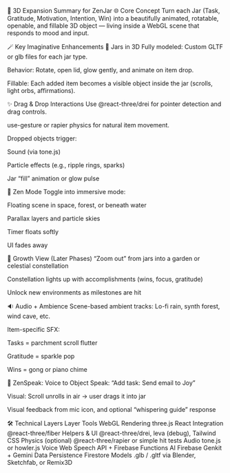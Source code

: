 🧭 3D Expansion Summary for ZenJar
🌐 Core Concept
Turn each Jar (Task, Gratitude, Motivation, Intention, Win) into a beautifully animated, rotatable, openable, and fillable 3D object — living inside a WebGL scene that responds to mood and input.

🪄 Key Imaginative Enhancements
🧱 Jars in 3D
Fully modeled: Custom GLTF or glb files for each jar type.

Behavior: Rotate, open lid, glow gently, and animate on item drop.

Fillable: Each added item becomes a visible object inside the jar (scrolls, light orbs, affirmations).

✨ Drag & Drop Interactions
Use @react-three/drei for pointer detection and drag controls.

use-gesture or rapier physics for natural item movement.

Dropped objects trigger:

Sound (via tone.js)

Particle effects (e.g., ripple rings, sparks)

Jar “fill” animation or glow pulse

🌌 Zen Mode
Toggle into immersive mode:

Floating scene in space, forest, or beneath water

Parallax layers and particle skies

Timer floats softly

UI fades away

🌳 Growth View (Later Phases)
“Zoom out” from jars into a garden or celestial constellation

Constellation lights up with accomplishments (wins, focus, gratitude)

Unlock new environments as milestones are hit

🔉 Audio + Ambience
Scene-based ambient tracks: Lo-fi rain, synth forest, wind cave, etc.

Item-specific SFX:

Tasks = parchment scroll flutter

Gratitude = sparkle pop

Wins = gong or piano chime

🧠 ZenSpeak: Voice to Object
Speak: “Add task: Send email to Joy”

Visual: Scroll unrolls in air → user drags it into jar

Visual feedback from mic icon, and optional “whispering guide” response

🛠️ Technical Layers
Layer	Tools
WebGL Rendering	three.js
React Integration	@react-three/fiber
Helpers & UI	@react-three/drei, leva (debug), Tailwind CSS
Physics (optional)	@react-three/rapier or simple hit tests
Audio	tone.js or howler.js
Voice	Web Speech API + Firebase Functions
AI	Firebase Genkit + Gemini
Data Persistence	Firestore
Models	.glb / .gltf via Blender, Sketchfab, or Remix3D
